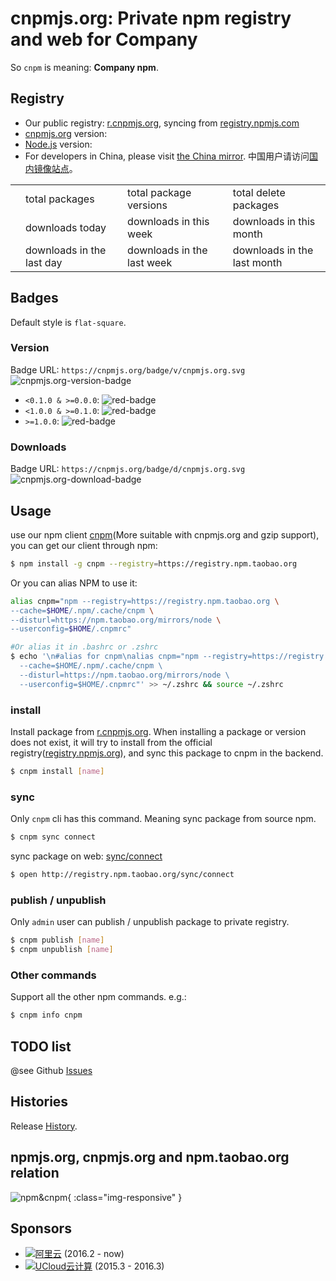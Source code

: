 # cnpmjs.org: Private npm registry and web for Company

So `cnpm` is meaning: **Company npm**.

## Registry

- Our public registry: [r.cnpmjs.org](https://r.cnpmjs.org), syncing from [registry.npmjs.com](https://registry.npmjs.com)
- [cnpmjs.org](/) version: <span id="app-version"></span>
- [Node.js](https://nodejs.org) version: <span id="node-version"></span>
- For developers in China, please visit [the China mirror](https://npm.taobao.org). 中国用户请访问[国内镜像站点](https://npm.taobao.org)。

<div class="ant-table">
<table class="downloads">
  <tbody>
    <tr>
      <td class="count" id="total-packages"></td><td>total packages</td>
      <td class="count" id="total-versions"></td><td>total package versions</td>
      <td class="count" id="total-deletes"></td><td>total delete packages</td>
    </tr>
    <tr>
      <td class="count"></td><td> downloads today</td>
      <td class="count"></td><td> downloads in this week</td>
      <td class="count"></td><td> downloads in this month</td>
    </tr>
    <tr>
      <td class="count"></td><td> downloads in the last day</td>
      <td class="count"></td><td> downloads in the last week</td>
      <td class="count"></td><td> downloads in the last month</td>
    </tr>
  </tbody>
</table>
</div>

<div class="sync" style="display:none;">
  <h3>Sync Status</h3>
  <p id="sync-model"></p>
  <p>Last sync time is <span id="last-sync-time"></span>. </p>
  <div class="ant-alert ant-alert-info syncing">
    <span class="anticon ant-alert-icon anticon-info-circle"></span>
    <span class="ant-alert-description">The sync worker is working in the backend now. </span>
  </div>
  <div class="ant-table">
  <table class="sync-status">
    <tbody>
      <tr>
        <td><span id="need-sync"></span> packages need to be sync</td>
        <td class="syncing"><span id="left-sync"></span> packages and dependencies waiting for sync</td>
        <td><span id="percent-sync"></span>% progress</td>
      </tr>
      <tr>
        <td><span id="success-sync"></span> packages and dependencies sync successed</td>
        <td><span id="fail-sync"></span> packages and dependencies sync failed</td>
        <td>last success: <span id="last-success-name"></span></td>
      </tr>
    </tbody>
  </table>
  </div>
</div>

<script src="/js/readme.js"></script>

## Badges

Default style is `flat-square`.

### Version

Badge URL: `https://cnpmjs.org/badge/v/cnpmjs.org.svg` ![cnpmjs.org-version-badge](//cnpmjs.org/badge/v/cnpmjs.org.svg)

* `<0.1.0 & >=0.0.0`: ![red-badge](https://img.shields.io/badge/cnpm-0.0.1-red.svg?style=flat-square)
* `<1.0.0 & >=0.1.0`: ![red-badge](https://img.shields.io/badge/cnpm-0.1.0-green.svg?style=flat-square)
* `>=1.0.0`: ![red-badge](https://img.shields.io/badge/cnpm-1.0.0-blue.svg?style=flat-square)

### Downloads

Badge URL: `https://cnpmjs.org/badge/d/cnpmjs.org.svg` ![cnpmjs.org-download-badge](//cnpmjs.org/badge/d/cnpmjs.org.svg)

## Usage

use our npm client [cnpm](https://github.com/cnpm/cnpm)(More suitable with cnpmjs.org and gzip support), you can get our client through npm:

```bash
$ npm install -g cnpm --registry=https://registry.npm.taobao.org
```

Or you can alias NPM to use it:

```bash
alias cnpm="npm --registry=https://registry.npm.taobao.org \
--cache=$HOME/.npm/.cache/cnpm \
--disturl=https://npm.taobao.org/mirrors/node \
--userconfig=$HOME/.cnpmrc"

#Or alias it in .bashrc or .zshrc
$ echo '\n#alias for cnpm\nalias cnpm="npm --registry=https://registry.npm.taobao.org \
  --cache=$HOME/.npm/.cache/cnpm \
  --disturl=https://npm.taobao.org/mirrors/node \
  --userconfig=$HOME/.cnpmrc"' >> ~/.zshrc && source ~/.zshrc
```

### install

Install package from [r.cnpmjs.org](//r.cnpmjs.org). When installing a package or version does not exist, it will try to install from the official registry([registry.npmjs.org](https://registry.npmjs.org)), and sync this package to cnpm in the backend.

```bash
$ cnpm install [name]
```

### sync

Only `cnpm` cli has this command. Meaning sync package from source npm.

```bash
$ cnpm sync connect
```

sync package on web: [sync/connect](/sync/connect)

```bash
$ open http://registry.npm.taobao.org/sync/connect
```

### publish / unpublish

Only `admin` user can publish / unpublish package to private registry.

```bash
$ cnpm publish [name]
$ cnpm unpublish [name]
```

### Other commands

Support all the other npm commands. e.g.:

```bash
$ cnpm info cnpm
```

## TODO list

@see Github [Issues](https://github.com/cnpm/cnpmjs.org/issues)

## Histories

Release [History](/history).

## npmjs.org, cnpmjs.org and npm.taobao.org relation

![npm&cnpm](https://cloud.githubusercontent.com/assets/543405/21505401/fd0b6220-cca1-11e6-86ed-599cc81bb03b.png){ :class="img-responsive" }

## Sponsors

- [![阿里云](https://static.aliyun.com/images/www-summerwind/logo.gif)](http://click.aliyun.com/m/4288/) (2016.2 - now)
- [![UCloud云计算](https://www.ucloud.cn/static/style/images/about/logo.png)](http://www.ucloud.cn?sem=sdk-CNPMJS) (2015.3 - 2016.3)
